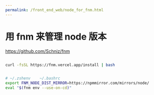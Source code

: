 ```yaml
---
permalink: /front_end_web/node_for_fnm.html
---
```


# 用 fnm 来管理 node 版本

https://github.com/Schniz/fnm

```bash

curl -fsSL https://fnm.vercel.app/install | bash


# ~/.zshenv    ~/.bashrc
export FNM_NODE_DIST_MIRROR=https://npmmirror.com/mirrors/node/
eval "$(fnm env --use-on-cd)"

```

